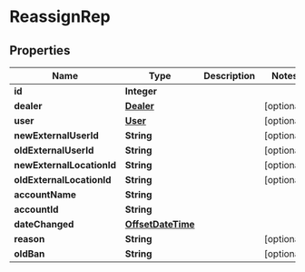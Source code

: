 # ReassignRep

## Properties
Name | Type | Description | Notes
------------ | ------------- | ------------- | -------------
**id** | **Integer** |  | 
**dealer** | [**Dealer**](Dealer.md) |  |  [optional]
**user** | [**User**](User.md) |  |  [optional]
**newExternalUserId** | **String** |  |  [optional]
**oldExternalUserId** | **String** |  |  [optional]
**newExternalLocationId** | **String** |  |  [optional]
**oldExternalLocationId** | **String** |  |  [optional]
**accountName** | **String** |  | 
**accountId** | **String** |  | 
**dateChanged** | [**OffsetDateTime**](OffsetDateTime.md) |  | 
**reason** | **String** |  |  [optional]
**oldBan** | **String** |  |  [optional]

